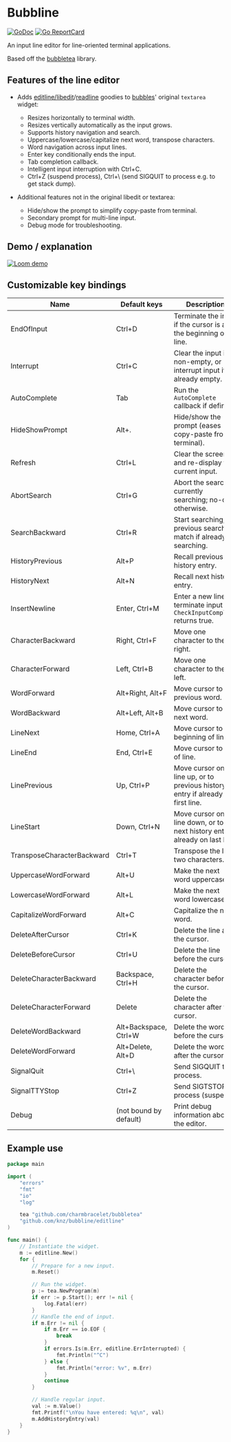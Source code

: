 # Bubbline

[![GoDoc](https://godoc.org/github.com/golang/gddo?status.svg)](https://pkg.go.dev/github.com/knz/bubbline)
[![Go ReportCard](https://goreportcard.com/badge/knz/bubbline)](https://goreportcard.com/report/knz/bubbline)

An input line editor for line-oriented terminal applications.

Based off the [bubbletea](https://github.com/charmbracelet/bubbletea) library.

## Features of the line editor

- Adds [editline/libedit](https://man.netbsd.org/editline.3)/[readline](https://en.wikipedia.org/wiki/GNU_Readline)
  goodies to [bubbles](https://github.com/charmbracelet/bubbles)'
  original `textarea` widget:
  - Resizes horizontally to terminal width.
  - Resizes vertically automatically as the input grows.
  - Supports history navigation and search.
  - Uppercase/lowercase/capitalize next word, transpose characters.
  - Word navigation across input lines.
  - Enter key conditionally ends the input.
  - Tab completion callback.
  - Intelligent input interruption with Ctrl+C.
  - Ctrl+Z (suspend process), Ctrl+\ (send SIGQUIT to process e.g. to get stack dump).

- Additional features not in the original libedit or textarea:
  - Hide/show the prompt to simplify copy-paste from terminal.
  - Secondary prompt for multi-line input.
  - Debug mode for troubleshooting.

## Demo / explanation

[![Loom demo](https://cdn.loom.com/sessions/thumbnails/29b2effdcdda40b9a12509c2ced1de8c-with-play.gif)](https://www.loom.com/share/29b2effdcdda40b9a12509c2ced1de8c)

## Customizable key bindings

| Name                       | Default keys           | Description                                                                     |
|----------------------------|------------------------|---------------------------------------------------------------------------------|
| EndOfInput                 | Ctrl+D                 | Terminate the input if the cursor is at the beginning of a line.                |
| Interrupt                  | Ctrl+C                 | Clear the input if non-empty, or interrupt input if already empty.              |
| AutoComplete               | Tab                    | Run the `AutoComplete` callback if defined.                                     |
| HideShowPrompt             | Alt+.                  | Hide/show the prompt (eases copy-paste from terminal).                          |
| Refresh                    | Ctrl+L                 | Clear the screen and re-display the current input.                              |
| AbortSearch                | Ctrl+G                 | Abort the search if currently searching; no-op otherwise.                       |
| SearchBackward             | Ctrl+R                 | Start searching; or previous search match if already searching.                 |
| HistoryPrevious            | Alt+P                  | Recall previous history entry.                                                  |
| HistoryNext                | Alt+N                  | Recall next history entry.                                                      |
| InsertNewline              | Enter, Ctrl+M          | Enter a new line; or terminate input if `CheckInputComplete` returns true.      |
| CharacterBackward          | Right, Ctrl+F          | Move one character to the right.                                                |
| CharacterForward           | Left, Ctrl+B           | Move one character to the left.                                                 |
| WordForward                | Alt+Right, Alt+F       | Move cursor to the previous word.                                               |
| WordBackward               | Alt+Left, Alt+B        | Move cursor to the next word.                                                   |
| LineNext                   | Home, Ctrl+A           | Move cursor to beginning of line.                                               |
| LineEnd                    | End, Ctrl+E            | Move cursor to end of line.                                                     |
| LinePrevious               | Up, Ctrl+P             | Move cursor one line up, or to previous history entry if already on first line. |
| LineStart                  | Down, Ctrl+N           | Move cursor one line down, or to next history entry if already on last line.    |
| TransposeCharacterBackward | Ctrl+T                 | Transpose the last two characters.                                              |
| UppercaseWordForward       | Alt+U                  | Make the next word uppercase.                                                   |
| LowercaseWordForward       | Alt+L                  | Make the next word lowercase.                                                   |
| CapitalizeWordForward      | Alt+C                  | Capitalize the next word.                                                       |
| DeleteAfterCursor          | Ctrl+K                 | Delete the line after the cursor.                                               |
| DeleteBeforeCursor         | Ctrl+U                 | Delete the line before the cursor.                                              |
| DeleteCharacterBackward    | Backspace, Ctrl+H      | Delete the character before the cursor.                                         |
| DeleteCharacterForward     | Delete                 | Delete the character after the cursor.                                          |
| DeleteWordBackward         | Alt+Backspace, Ctrl+W  | Delete the word before the cursor.                                              |
| DeleteWordForward          | Alt+Delete, Alt+D      | Delete the word after the cursor.                                               |
| SignalQuit                 | Ctrl+\                 | Send SIGQUIT to process.                                                        |
| SignalTTYStop              | Ctrl+Z                 | Send SIGTSTOP to process (suspend).                                             |
| Debug                      | (not bound by default) | Print debug information about the editor.                                       |

## Example use

```go
package main

import (
    "errors"
    "fmt"
    "io"
    "log"

    tea "github.com/charmbracelet/bubbletea"
    "github.com/knz/bubbline/editline"
)

func main() {
    // Instantiate the widget.
    m := editline.New()
    for {
        // Prepare for a new input.
        m.Reset()

        // Run the widget.
        p := tea.NewProgram(m)
        if err := p.Start(); err != nil {
            log.Fatal(err)
        }
        // Handle the end of input.
        if m.Err != nil {
            if m.Err == io.EOF {
                break
            }
            if errors.Is(m.Err, editline.ErrInterrupted) {
                fmt.Println("^C")
            } else {
                fmt.Println("error: %v", m.Err)
            }
            continue
        }

        // Handle regular input.
        val := m.Value()
        fmt.Printf("\nYou have entered: %q\n", val)
        m.AddHistoryEntry(val)
    }
}
```
